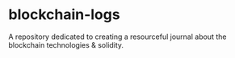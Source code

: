# blockchain-logs
A repository dedicated to creating a resourceful journal about the blockchain technologies &amp; solidity.
